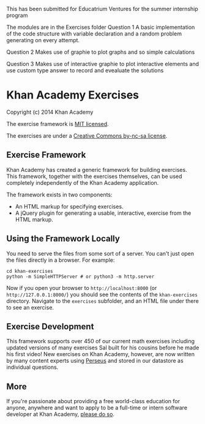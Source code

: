 This has been submitted for 
Educatrium Ventures
for the summer internship program

The modules are in the Exercises folder
Question 1
A basic implementation of the code structure with variable declaration and a random problem generating on every attempt.

Question 2
Makes use of graphie to plot graphs and so simple calculations

Question 3
Makes use of interactive graphie to plot interactive elements and use custom type answer to record and evealuate the solutions





# Khan Academy Exercises

Copyright (c) 2014 Khan Academy

The exercise framework is [MIT licensed](http://en.wikipedia.org/wiki/MIT_License).

The exercises are under a [Creative Commons by-nc-sa license](http://creativecommons.org/licenses/by-nc-sa/3.0/).

## Exercise Framework

Khan Academy has created a generic framework for building exercises. This framework, together with the exercises themselves, can be used completely independently of the Khan Academy application.

The framework exists in two components:

* An HTML markup for specifying exercises.
* A jQuery plugin for generating a usable, interactive, exercise from the HTML markup.


## Using the Framework Locally

You need to serve the files from some sort of a server. You can't just open the files directly in a browser. For example:

    cd khan-exercises
    python -m SimpleHTTPServer # or python3 -m http.server

Now if you open your browser to `http://localhost:8000` (or `http://127.0.0.1:8000/`) you should see the contents of the `khan-exercises` directory. Navigate to the `exercises` subfolder, and an HTML file under there to see an exercise.


## Exercise Development

This framework supports over 450 of our current math exercises including updated versions of many exercises Sal built for his cousins before he made his first video! New exercises on Khan Academy, however, are now written by many content experts using [Perseus](https://github.com/Khan/perseus) and stored in our datastore as individual questions.

## More

If you're passionate about providing a free world-class education for anyone, anywhere and want to apply to be a full-time or intern software developer at Khan Academy, [please do so](https://www.khanacademy.org/careers).
